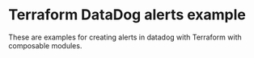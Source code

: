 # Terraform DataDog alerts example #

These are examples for creating alerts in datadog with Terraform with composable modules.
